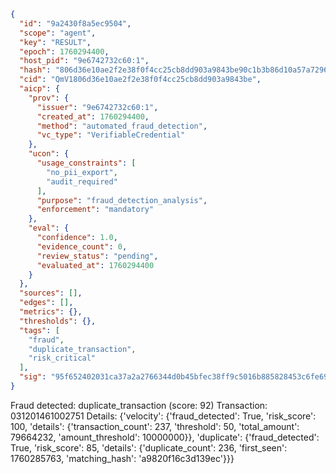 ```json
{
  "id": "9a2430f8a5ec9504",
  "scope": "agent",
  "key": "RESULT",
  "epoch": 1760294400,
  "host_pid": "9e6742732c60:1",
  "hash": "806d36e10ae2f2e38f0f4cc25cb8dd903a9843be90c1b3b86d10a57a7296982e",
  "cid": "QmV1806d36e10ae2f2e38f0f4cc25cb8dd903a9843be",
  "aicp": {
    "prov": {
      "issuer": "9e6742732c60:1",
      "created_at": 1760294400,
      "method": "automated_fraud_detection",
      "vc_type": "VerifiableCredential"
    },
    "ucon": {
      "usage_constraints": [
        "no_pii_export",
        "audit_required"
      ],
      "purpose": "fraud_detection_analysis",
      "enforcement": "mandatory"
    },
    "eval": {
      "confidence": 1.0,
      "evidence_count": 0,
      "review_status": "pending",
      "evaluated_at": 1760294400
    }
  },
  "sources": [],
  "edges": [],
  "metrics": {},
  "thresholds": {},
  "tags": [
    "fraud",
    "duplicate_transaction",
    "risk_critical"
  ],
  "sig": "95f652402031ca37a2a2766344d0b45bfec38ff9c5016b885828453c6fe6952a"
}
```

Fraud detected: duplicate_transaction (score: 92)
Transaction: 031201461002751
Details: {'velocity': {'fraud_detected': True, 'risk_score': 100, 'details': {'transaction_count': 237, 'threshold': 50, 'total_amount': 79664232, 'amount_threshold': 10000000}}, 'duplicate': {'fraud_detected': True, 'risk_score': 85, 'details': {'duplicate_count': 236, 'first_seen': 1760285763, 'matching_hash': 'a9820f16c3d139ec'}}}